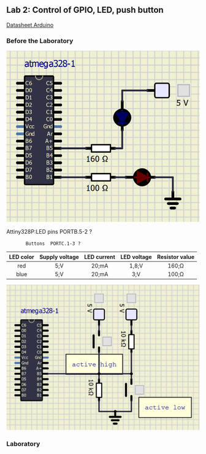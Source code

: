 ## Lab 2: Control of GPIO, LED, push button
[Datasheet Arduino](https://github.com/tomas-fryza/Digital-electronics-2/blob/master/Docs/arduino_shield.pdf)

### Before the Laboratory
![and_gates](../../Images/21.PNG)

Attiny328P:LED pins PORTB.5-2 ? 
           
           Buttons  PORTC.1-3 ?

|**LED color**|**Supply voltage**|**LED current**|**LED voltage**|**Resistor value**|
|:-:|:-:|:-:|:-:|:-:|
|red|5;V|20;mA|1,8;V|160;Ω|
|blue|5;V|20;mA|3;V|100;Ω|

![and_gates](../../Images/22.PNG)
### Laboratory
